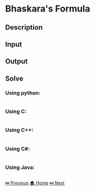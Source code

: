 # Bhaskara's Formula

## Description

> 

## Input

> 

## Output

> 

## Solve

### Using python:

```python

```

### Using C:

```c

```

### Using C++:

```c++

```

### Using C#:

```c#

```

### Using Java:

```java

```

[⏮️ Previous](/URI_1035/URI_1035.md)
[🏠 Home](/README.md)
[⏭️ Next](/URI_1037/URI_1037.md)
